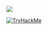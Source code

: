 


 ![](https://komarev.com/ghpvc/?username=akshayrivers)


[![TryHackMe](https://tryhackme-badges.s3.amazonaws.com/akshayforrivers.png?v=6)](https://tryhackme.com/p/akshayforrivers)

